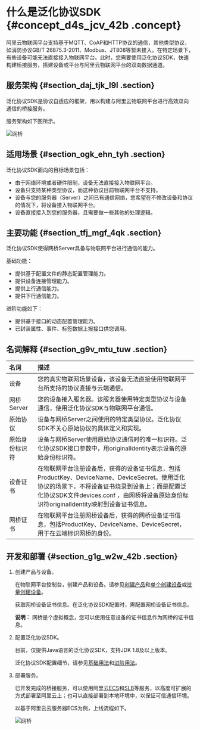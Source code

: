 # 什么是泛化协议SDK {#concept_d4s_jcv_42b .concept}

阿里云物联网平台支持基于MQTT、CoAP和HTTP协议的通信，其他类型协议，如消防协议GB/T 26875.3-2011、Modbus、JT808等暂未接入。在特定场景下，有些设备可能无法直接接入物联网平台。此时，您需要使用泛化协议SDK，快速构建桥接服务，搭建设备或平台与阿里云物联网平台的双向数据通道。

## 服务架构 {#section_daj_tjk_l9l .section}

泛化协议SDK是协议自适应的框架，用以构建与阿里云物联网平台进行高效双向通信的桥接服务。

服务架构如下图所示。

![网桥](http://static-aliyun-doc.oss-cn-hangzhou.aliyuncs.com/assets/img/16467/15687705858136_zh-CN.png)

## 适用场景 {#section_ogk_ehn_tyh .section}

泛化协议SDK面向的目标场景包括：

-   由于网络环境或者硬件限制，设备无法直接接入物联网平台。
-   设备只支持某种类型协议，而这种协议目前物联网平台不支持。
-   设备与您的服务器（Server）之间已有通信网络，您希望在不修改设备和协议的情况下，将设备接入物联网平台。
-   设备直接接入到您的服务器，且需要做一些其他的处理逻辑。

## 主要功能 {#section_tfj_mgf_4qk .section}

泛化协议SDK使得网桥Server具备与物联网平台进行通信的能力。

基础功能：

-   提供基于配置文件的静态配置管理能力。
-   提供设备连接管理能力。
-   提供上行通信能力。
-   提供下行通信能力。

进阶功能如下：

-   提供基于接口的动态配置管理能力。
-   已封装属性、事件、标签数据上报接口供您调用。

## 名词解释 {#section_g9v_mtu_tuw .section}

|名词|描述|
|:-|:-|
|设备|您的真实物联网场景设备，该设备无法直接使用物联网平台所支持的协议直接与云端通信。|
|网桥Server|您的设备接入服务器。该服务器使用特定类型协议与设备通信，使用泛化协议SDK与物联网平台通信。|
|原始协议|设备与网桥Server之间使用的特定类型协议。泛化协议SDK不关心原始协议的具体定义和实现。|
|原始身份标识符|设备与网桥Server使用原始协议通信时的唯一标识符。泛化协议SDK接口参数中，用originalIdentity表示设备的原始身份标识符。|
|设备证书|在物联网平台注册设备后，获得的设备证书信息，包括ProductKey、DeviceName、DeviceSecret。使用泛化协议的场景下，不将设备证书烧录到设备上；而是配置泛化协议SDK文件devices.conf ，由网桥将设备原始身份标识符originalIdentity映射到设备证书信息。|
|网桥证书|在物联网平台注册网桥设备后，获得的网桥设备证书信息，包括ProductKey、DeviceName、DeviceSecret，用于在云端标识网桥的身份。|

## 开发和部署 {#section_g1g_w2w_42b .section}

1.  创建产品与设备。

    在物联网平台控制台，创建产品和设备。请参见[创建产品](intl.zh-CN/用户指南/产品与设备/创建产品.md#)和[单个创建设备](intl.zh-CN/用户指南/产品与设备/创建设备/单个创建设备.md#)或[批量创建设备](intl.zh-CN/用户指南/产品与设备/创建设备/批量创建设备.md#)。

    获取网桥设备证书信息。在泛化协议SDK配置时，需配置网桥设备证书信息。

    **说明：** 网桥是个虚拟概念，您可以使用任意设备的证书信息作为网桥的证书信息。

2.  配置泛化协议SDK。

    目前，仅提供Java语言的泛化协议SDK，支持JDK 1.8及以上版本。

    泛化协议SDK配置细节，请参见[基础用法](intl.zh-CN/用户指南/泛化协议/基础用法.md#)和[进阶用法](intl.zh-CN/用户指南/泛化协议/进阶用法.md#)。

3.  部署服务。

    已开发完成的桥接服务，可以使用阿里云[ECS](../../../../intl.zh-CN/产品简介/什么是云服务器ECS.md#)和[SLB](../../../../intl.zh-CN/产品简介/什么是负载均衡.md#)等服务，以高度可扩展的方式部署至阿里云上；也可以直接部署到本地环境中，以保证可信通信环境。

    以基于阿里云云服务器ECS为例，上线流程如下。

    ![网桥](http://static-aliyun-doc.oss-cn-hangzhou.aliyuncs.com/assets/img/16467/15687705858073_zh-CN.png)


